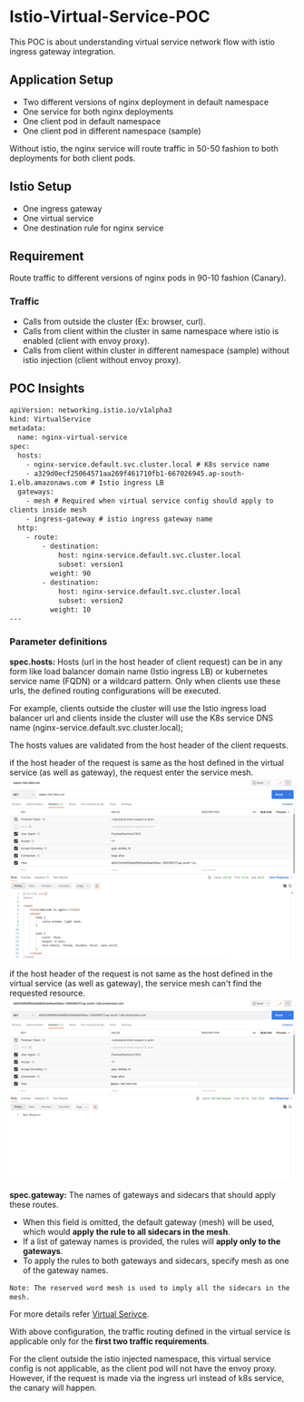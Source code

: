 # Istio-Virtual-Service-POC

This POC is about understanding virtual service network flow with istio ingress gateway integration.

## Application Setup
- Two different versions of nginx deployment in default namespace
- One service for both nginx deployments
- One client pod in default namespace
- One client pod in different namespace (sample)

Without istio, the nginx service will route traffic in 50-50 fashion to both deployments for both client pods.

## Istio Setup
- One ingress gateway
- One virtual service
- One destination rule for nginx service

## Requirement
Route traffic to different versions of nginx pods in 90-10 fashion (Canary).

### Traffic
- Calls from outside the cluster (Ex: browser, curl).
- Calls from client within the cluster in same namespace where istio is enabled (client with envoy proxy).
- Calls from client within cluster in different namespace (sample) without istio injection (client without envoy proxy).

## POC Insights

```
apiVersion: networking.istio.io/v1alpha3
kind: VirtualService
metadata:
  name: nginx-virtual-service
spec:
  hosts:
    - nginx-service.default.svc.cluster.local # K8s service name
    - a329d0ecf25064571aa269f461710fb1-667026945.ap-south-1.elb.amazonaws.com # Istio ingress LB
  gateways:
    - mesh # Required when virtual service config should apply to clients inside mesh
    - ingress-gateway # istio ingress gateway name
  http:
    - route:
        - destination:
            host: nginx-service.default.svc.cluster.local
            subset: version1
          weight: 90
        - destination:
            host: nginx-service.default.svc.cluster.local
            subset: version2
          weight: 10
---
```

### Parameter definitions
**spec.hosts:** Hosts (url in the host header of client request) can be in any form like load balancer domain name (Istio ingress LB) or kubernetes service name (FQDN) or a wildcard pattern. Only when clients use these urls, the defined routing configurations will be executed.

For example, clients outside the cluster will use the Istio ingress load balancer url and clients inside the cluster will use the K8s service DNS name (nginx-service.default.svc.cluster.local);

The hosts values are validated from the host header of the client requests.

if the host header of the request is same as the host defined in the virtual service (as well as gateway), the request enter the service mesh.
![Alt text](image-1.png)

if the host header of the request is not same as the host defined in the virtual service (as well as gateway), the service mesh can't find the requested resource.
![Alt text](image-2.png)

**spec.gateway:** The names of gateways and sidecars that should apply these routes. 
- When this field is omitted, the default gateway (mesh) will be used, which would **apply the rule to all sidecars in the mesh**. 
- If a list of gateway names is provided, the rules will **apply only to the gateways**. 
- To apply the rules to both gateways and sidecars, specify mesh as one of the gateway names.

```
Note: The reserved word mesh is used to imply all the sidecars in the mesh. 
```

For more details refer [Virtual Serivce](https://istio.io/latest/docs/reference/config/networking/virtual-service/#VirtualService).

With above configuration, the traffic routing defined in the virtual service is applicable only for the **first two traffic requirements**. 

For the client outside the istio injected namespace, this virtual service config is not applicable, as the client pod will not have the envoy proxy. However, if the request is made via the ingress url instead of k8s service, the canary will happen.